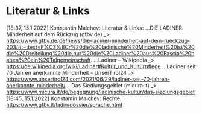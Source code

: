 # Literatur & Links

[18:37, 15.1.2022] Konstantin Malchev: Literatur & Links:
…DIE LADINER: Minderheit auf dem Rückzug (gfbv.de)
_> https://www.gfbv.de/de/news/die-ladiner-minderheit-auf-dem-rueckzug-203/#:~:text=F%C3%BCr%20die%20ladinische%20Minderheit%20ist%20die%20Dreiteilung%20die,nur%20die%20Ladiner%20aus%20Fascia%20haben%20ein%20Talgemeinschaft.
…Ladiner – Wikipedia
_> https://de.wikipedia.org/wiki/Ladiner#Kultur_und_Kulturpflege
…Ladiner seit 70 Jahren anerkannte Minderheit - UnserTirol24
_> https://www.unsertirol24.com/2021/06/29/ladiner-seit-70-jahren-anerkannte-minderheit/
…Das Siedlungsgebiet (micura.it)
_> https://www.micura.it/de/begegnung/ladinische-kultur/das-siedlungsgebiet
[18:45, 15.1.2022] Konstantin Malchev: Rechte:
https://www.gfbv.it/ladin/dossier/sprache.html
